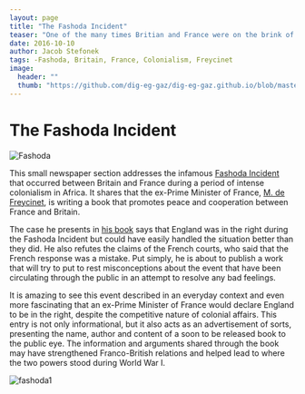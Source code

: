 ```yaml
---
layout: page
title: "The Fashoda Incident"
teaser: "One of the many times Britian and France were on the brink of war."
date: 2016-10-10
author: Jacob Stefonek
tags: -Fashoda, Britain, France, Colonialism, Freycinet
image:
  header: ""
  thumb: "https://github.com/dig-eg-gaz/dig-eg-gaz.github.io/blob/master/_posts/ifs-2116-f-2017/fashoda.png?raw=true"
---
```


# **The Fashoda Incident**

![Fashoda](https://github.com/dig-eg-gaz/dig-eg-gaz.github.io/blob/master/_posts/ifs-2116-f-2017/fashoda.png?raw=true)

This small newspaper section addresses the infamous [Fashoda Incident](https://www.britannica.com/event/Fashoda-Incident) that occurred between Britain and France during a period of intense colonialism in Africa. It shares that the ex-Prime Minister of France, [M. de Freycinet](https://www.britannica.com/biography/Charles-Louis-de-Saulces-de-Freycinet), is writing a book that promotes peace and cooperation between France and Britain.

The case he presents in [his book](https://babel.hathitrust.org/cgi/pt?id=uc1.$b749498;view=2up;seq=460) says that England was in the right during the Fashoda Incident but could have easily handled the situation better than they did. He also refutes the claims of the French courts, who said that the French response was a mistake. Put simply, he is about to publish a work that will try to put to rest misconceptions about the event that have been circulating through the public in an attempt to resolve any bad feelings.

It is amazing to see this event described in an everyday context and even more fascinating that an ex-Prime Minister of France would declare England to be in the right, despite the competitive nature of colonial affairs. This entry is not only informational, but it also acts as an advertisement of sorts, presenting the name, author and content of a soon to be released book to the public eye. The information and arguments shared through the book may have strengthened Franco-British relations and helped lead to where the two powers stood during World War I.

![fashoda1](https://github.com/dig-eg-gaz/dig-eg-gaz.github.io/blob/master/_posts/ifs-2116-f-2017/fashoda1.jpg?raw=true)
